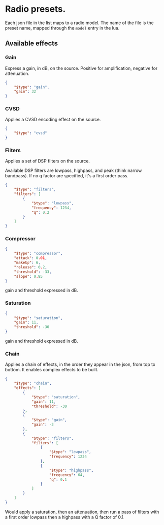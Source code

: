 # Radio presets.


Each json file in the list maps to a radio model.
The name of the file is the preset name, mapped through the `model` entry in the lua.

## Available effects
### Gain

Express a gain, in dB, on the source.
Positive for amplification, negative for attenuation.

```json
{
    "$type": "gain",
    "gain": 32
}
```

### CVSD

Applies a CVSD encoding effect on the source.
```json
{
    "$type": "cvsd"
}
```

### Filters

Applies a set of DSP filters on the source.

Available DSP filters are lowpass, highpass, and peak (think narrow bandpass).
If no q factor are specified, it's a first order pass.

```json
{
    "$type": "filters",
    "filters": [
        {
            "$type": "lowpass",
            "frequency": 1234,
            "q": 0.2
        }
    ]
}
```

### Compressor
```json
{
    "$type": "compressor",
    "attack": 0.01,
    "makeUp": 6,
    "release": 0.2,
    "threshold": -33,
    "slope": 0.85
}
```

gain and threshold expressed in dB.

### Saturation
```json
{
    "$type": "saturation",
    "gain": 11,
    "threshold": -30
}
```

gain and threshold expressed in dB.

### Chain

Applies a chain of effects, in the order they appear in the json, from top to bottom.
It enables complex effects to be built.

```json
{
    "$type": "chain",
    "effects": [
        {
            "$type": "saturation",
            "gain": 11,
            "threshold": -30
        },
        {
            "$type": "gain",
            "gain": -3
        },
        {
            "$type": "filters",
            "filters": [
                {
                    "$type": "lowpass",
                    "frequency": 1234
                },
                {
                    "$type": "highpass",
                    "frequency": 64,
                    "q": 0.1
                }
            ]
        }
    ]
}
```

Would apply a saturation, then an attenuation, then run a pass of filters with a first order lowpass then a highpass with a Q factor of 0.1.
